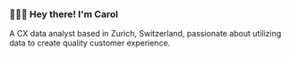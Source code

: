 ### 💁🏻‍♀️ Hey there! I'm Carol
A CX data analyst based in Zurich, Switzerland, passionate about utilizing data to create quality customer experience. 
<!--
**hsuwanying/hsuwanying** is a ✨ _special_ ✨ repository because its `README.md` (this file) appears on your GitHub profile.

A little about me: Career transition from fasion retailing to data sceince
For the past ten years, I’ve excelled in customer experience in different business sectors mainly in fashion retailing. With a growing interest in data analytics, I decided to take a master's degree focusing on the application of Data Science in early 2020. In 2022, I started as a web data analyst at MarketVision AG.

 - 🔭 About the projects
Due to confidential resons,  I only added three projects. In these selected works, I documented how I use business framework, essential programming packages, visualization tools, ML models to solve business problems.
 

 - 🔧 Tech skills I have
  - Python: I familar with essential packages, for instance, pandas, NumPy, Matplotlib, seaborn, and data engineering techniques such as ETL / ELT.
 
  - R: I can conduct data analysis and machine learning projects use essential packages, from loading data, processing, manipulation, and graphical analysis to model fitting. Good knowledge of statistic models and machine learning methods.
 
  - SQL: I have good knowledge in DBMS relational and non- relational databases, data structures, and data types; I'm able to manage, design, manipulate, query, and analyze extensive data collections stored in a database; formulate data queries to answer the diversity of data questions.
 
  - Tableau: I know how to perform data interpretation, transformations, and analysis data to create insightful visualizations that answer a variety of business questions
 
  - HTML & CSS: I can interpret web structure and can design a single web page using HTML tags, elements, and style page layout.
 

 - 👯 Apart from my work, I love 

👩🏻‍🍳 **Coooking**: like meditation, I like to cook complicate dishes when I got stuck at work; the entire precoess helps me to rethink and  clearify my thoughts

🧘🏻‍♀️ **Pilates**: another stress release activties, that help me to stay focus and train my core at the same time

👩🏻‍🎨 **Texture art**: the third meditation method that I recently fall in love with. Currenlty learning the basis painting skills, looking forward to create a master picese to decorete my living room 

 
- I’m currently learning

👩🏻‍💻 ** UX concept and UX design**. I think ux and data scinece are well connected when it comes to web analytics, having good knowledge of both can help with decision-making and improve products as well as user experience

<br>
🇬🇧Thank you for visiting my Github! 🇨🇭Vielen Dank für Ihren Besuch auf meinem Github!

[👋Happy Connet with you!](www.linkedin.com/in/carolwyhsu)

